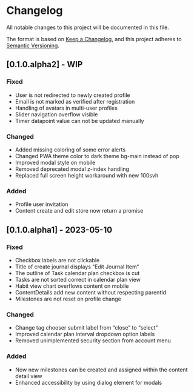 # Changelog

All notable changes to this project will be documented in this file.

The format is based on [Keep a Changelog](https://keepachangelog.com/en/1.0.0/),
and this project adheres to [Semantic Versioning](https://semver.org/spec/v2.0.0.html).


## [0.1.0.alpha2] - WIP
### Fixed
- User is not redirected to newly created profile
- Email is not marked as verified after registration
- Handling of avatars in multi-user profiles
- Slider navigation overflow visible
- Timer datapoint value can not be updated manually

### Changed
- Added missing coloring of some error alerts
- Changed PWA theme color to dark theme bg-main instead of pop
- Improved modal style on mobile
- Removed deprecated modal z-index handling
- Replaced full screen height workaround with new 100svh

### Added
- Profile user invitation
- Content create and edit store now return a promise

## [0.1.0.alpha1] - 2023-05-10
### Fixed
- Checkbox labels are not clickable
- Title of create journal displays “Edit Journal Item“
- The outline of Task calendar plan checkbox is cut
- Tasks are not sorted correct in calendar plan view
- Habit view chart overflows content on mobile
- ContentDetails add new content without respecting parentId
- Milestones are not reset on profile change

### Changed
- Change tag chooser submit label from “close” to “select”
- Improved calendar plan interval dropdown option labels
- Removed unimplemented security section from account menu

### Added
- Now new milestones can be created and assigned within the content detail view
- Enhanced accessibility by using dialog element for modals

  



  

